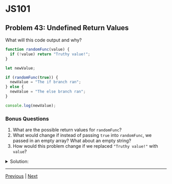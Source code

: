 # JS101
## Problem 43: Undefined Return Values

What will this code output and why?

```js
function randomFunc(value) {
  if (!value) return "Truthy value!";
}

let newValue;

if (randomFunc(true)) {
  newValue = "The if branch ran";
} else {
  newValue = "The else branch ran";
}

console.log(newValue);
```

### Bonus Questions
1. What are the possible return values for `randomFunc`?
2. What would change if instead of passing `true` into `randomFunc`, we passed in an empty array? What about an empty string?
3. How would this problem change if we replaced `"Truthy value!"` with `value`?

<details>
<summary>Solution:</summary>

**Output:** `The else branch ran`

**Explanation:**
When `randomFunc(true)` is called:
1. `!true` evaluates to `false`
2. Since the condition is false, the `if` block doesn't execute
3. The function reaches the end without an explicit return statement
4. Functions without an explicit return value return `undefined`
5. `undefined` is falsy, so the `else` branch executes

**Bonus Questions:**

1. The possible return values are `"Truthy value!"` (when a falsy value is passed in) and `undefined` (when a truthy value is passed in).

2. 
   - Empty array `[]`: Arrays are truthy, so `![]` is `false`, the if block doesn't execute, and the function returns `undefined`. The else branch would run.
   - Empty string `""`: Empty strings are falsy, so `!""` is `true`, the if block executes and returns `"Truthy value!"`. The if branch would run.

3. If we replaced `"Truthy value!"` with `value`:
   - Passing in falsy values would return those falsy values (e.g., `false`, `0`, `""`), which would cause the else branch to execute
   - Passing in `true` would still return `undefined` (else branch)
   - Only passing in truthy values would make the if branch execute (return the truthy value from `randomFunc`)

</details>

---

[Previous](042.md) | [Next](044.md)

